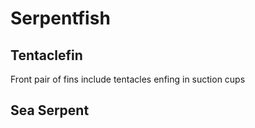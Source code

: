 # Serpentfish

## Tentaclefin

Front pair of fins include tentacles enfing in suction cups

## Sea Serpent